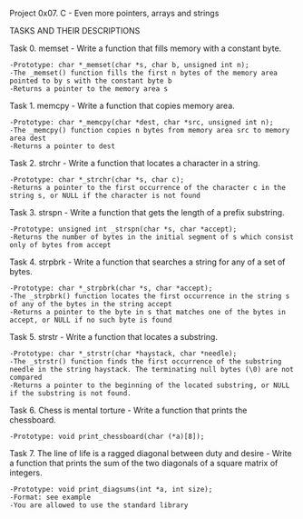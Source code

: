Project 0x07. C - Even more pointers, arrays and strings

TASKS AND THEIR DESCRIPTIONS

Task 0. memset - Write a function that fills memory with a constant byte.

	-Prototype: char *_memset(char *s, char b, unsigned int n);
	-The _memset() function fills the first n bytes of the memory area pointed to by s with the constant byte b
	-Returns a pointer to the memory area s

Task 1. memcpy - Write a function that copies memory area.

	-Prototype: char *_memcpy(char *dest, char *src, unsigned int n);
	-The _memcpy() function copies n bytes from memory area src to memory area dest
	-Returns a pointer to dest

Task 2. strchr - Write a function that locates a character in a string.

	-Prototype: char *_strchr(char *s, char c);
	-Returns a pointer to the first occurrence of the character c in the string s, or NULL if the character is not found

Task 3. strspn - Write a function that gets the length of a prefix substring.

	-Prototype: unsigned int _strspn(char *s, char *accept);
	-Returns the number of bytes in the initial segment of s which consist only of bytes from accept

Task 4. strpbrk - Write a function that searches a string for any of a set of bytes.

	-Prototype: char *_strpbrk(char *s, char *accept);
	-The _strpbrk() function locates the first occurrence in the string s of any of the bytes in the string accept
	-Returns a pointer to the byte in s that matches one of the bytes in accept, or NULL if no such byte is found

Task 5. strstr - Write a function that locates a substring.

	-Prototype: char *_strstr(char *haystack, char *needle);
	-The _strstr() function finds the first occurrence of the substring needle in the string haystack. The terminating null bytes (\0) are not compared
	-Returns a pointer to the beginning of the located substring, or NULL if the substring is not found.

Task 6. Chess is mental torture - Write a function that prints the chessboard.

	-Prototype: void print_chessboard(char (*a)[8]);

Task 7. The line of life is a ragged diagonal between duty and desire - Write a function that prints the sum of the two diagonals of a square matrix of integers.

	-Prototype: void print_diagsums(int *a, int size);
	-Format: see example
	-You are allowed to use the standard library

